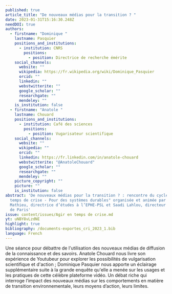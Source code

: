 ```yaml
---
published: true
article_title: "De nouveaux médias pour la transition ? "
date: 2023-01-31T15:16:30.248Z
needDOI: true
authors:
  - firstname: "Dominique "
    lastname: Pasquier
    positions_and_institutions:
      - institution: CNRS
        positions:
          - position: Directrice de recherche émérite
    social_channels:
      website: ""
      wikipedia: https://fr.wikipedia.org/wiki/Dominique_Pasquier
      orcid: ""
      linkedin: ""
      webstwitterite: ""
      google_scholar: ""
      researchgate: ""
      mendeley: ""
    is_institution: false
  - firstname: "Anatole "
    lastname: Chouard
    positions_and_institutions:
      - institution: Café des sciences
        positions:
          - position: Vugarisateur scientifique
    social_channels:
      website: ""
      wikipedia: ""
      orcid: ""
      linkedin: https://fr.linkedin.com/in/anatole-chouard
      webstwitterite: "@AnatoleChouard"
      google_scholar: ""
      researchgate: ""
      mendeley: ""
    picture_copyright: ""
    picture: ""
    is_institution: false
abstract: 'De nouveaux médias pour la transition ? : rencontre du cycle "Agir en
  temps de crise - Pour des systèmes durables" organisée et animée par Séverine
  Mathieu, directrice d’études à l’EPHE-PSL et Saadi Lahlou, directeur de l’IEA
  de Paris'
issue: content/issues/Agir en temps de crise.md
yt: uNBY8vLzdNE
highlight: true
bibliography: /documents-exportes_cri_2023_1.bib
language: French
---
```

Une séance pour débattre de l'utilisation des nouveaux médias de diffusion de la connaissance et des savoirs.
Anatole Chouard nous livre son expérience de Youtubeur pour explorer les possibilités de vulgarisation scientifique et d'action ; Dominique Pasquier nous apporte un éclairage supplémentaire suite à la grande enquête qu'elle a menée sur les usages et les pratiques de cette célèbre plateforme vidéo. Un débat riche qui interroge l’impact des nouveaux médias sur les comportements en matière de transition environnementale, leurs moyens d’action, leurs limites.



<Youtube yt="uNBY8vLzdNE" caption ="De nouveaux médias pour la transition"></Youtube>